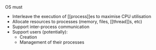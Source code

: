 OS must
- Interleave the execution of [[process]]es to maximise CPU utilisation
- Allocate resources to processes (memory, files, [[thread]]s, etc)
- Support inter-process communication
- Support users (potentially):
	- Creation
	- Management of their processes